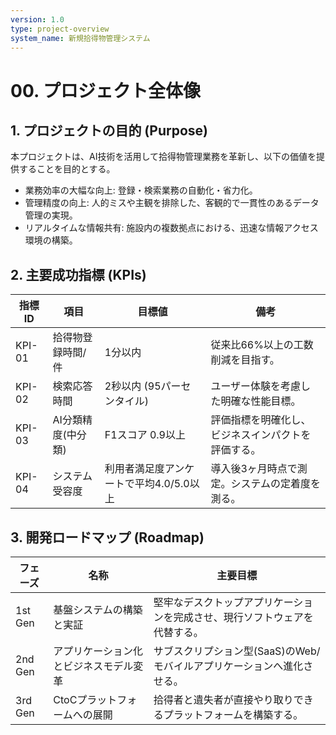 ```yaml
---
version: 1.0
type: project-overview
system_name: 新規拾得物管理システム
---
```


# 00. プロジェクト全体像
## 1. プロジェクトの目的 (Purpose)
本プロジェクトは、AI技術を活用して拾得物管理業務を革新し、以下の価値を提供することを目的とする。
- 業務効率の大幅な向上: 登録・検索業務の自動化・省力化。
- 管理精度の向上: 人的ミスや主観を排除した、客観的で一貫性のあるデータ管理の実現。
- リアルタイムな情報共有: 施設内の複数拠点における、迅速な情報アクセス環境の構築。

## 2. 主要成功指標 (KPIs)
|指標ID|項目|目標値|備考|
|---|---|---|---|
|KPI-01|拾得物登録時間/件|1分以内|従来比66%以上の工数削減を目指す。|
|KPI-02|検索応答時間|2秒以内 (95パーセンタイル)|ユーザー体験を考慮した明確な性能目標。|
|KPI-03|AI分類精度(中分類)|F1スコア 0.9以上|評価指標を明確化し、ビジネスインパクトを評価する。|
|KPI-04|システム受容度|利用者満足度アンケートで平均4.0/5.0以上|導入後3ヶ月時点で測定。システムの定着度を測る。|

## 3. 開発ロードマップ (Roadmap)
|フェーズ|名称|主要目標|
|---|---|---|
|1st Gen|基盤システムの構築と実証|堅牢なデスクトップアプリケーションを完成させ、現行ソフトウェアを代替する。|
|2nd Gen|アプリケーション化とビジネスモデル変革|サブスクリプション型(SaaS)のWeb/モバイルアプリケーションへ進化させる。|
|3rd Gen|CtoCプラットフォームへの展開|拾得者と遺失者が直接やり取りできるプラットフォームを構築する。|

